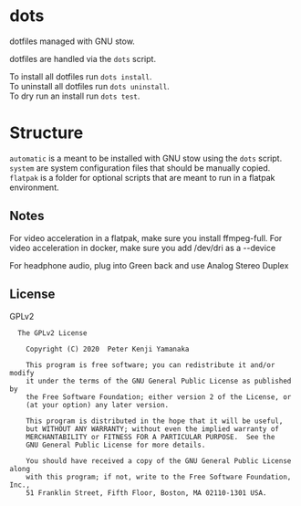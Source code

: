# dots

dotfiles managed with GNU stow.

dotfiles are handled via the `dots` script.  

To install all dotfiles run `dots install`.  
To uninstall all dotfiles run `dots uninstall`.  
To dry run an install run `dots test`.  

# Structure

`automatic` is a meant to be installed with GNU stow using the `dots` script.
`system` are system configuration files that should be manually copied.
`flatpak` is a folder for optional scripts that are meant to run in a flatpak environment.


## Notes

For video acceleration in a flatpak, make sure you install ffmpeg-full.
For video acceleration in docker, make sure you add /dev/dri as a --device

For headphone audio, plug into Green back and use Analog Stereo Duplex

## License

GPLv2

```
  The GPLv2 License

    Copyright (C) 2020  Peter Kenji Yamanaka

    This program is free software; you can redistribute it and/or modify
    it under the terms of the GNU General Public License as published by
    the Free Software Foundation; either version 2 of the License, or
    (at your option) any later version.

    This program is distributed in the hope that it will be useful,
    but WITHOUT ANY WARRANTY; without even the implied warranty of
    MERCHANTABILITY or FITNESS FOR A PARTICULAR PURPOSE.  See the
    GNU General Public License for more details.

    You should have received a copy of the GNU General Public License along
    with this program; if not, write to the Free Software Foundation, Inc.,
    51 Franklin Street, Fifth Floor, Boston, MA 02110-1301 USA.
```
